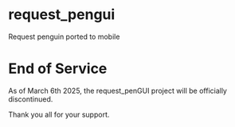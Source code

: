 # request_pengui

Request penguin ported to mobile

# End of Service

As of March 6th 2025, the request_penGUI project will be officially discontinued.

Thank you all for your support.
